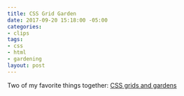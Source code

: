 ```yaml
---
title: CSS Grid Garden
date: 2017-09-20 15:18:00 -05:00
categories:
- clips
tags:
- css
- html
- gardening
layout: post
---
```


Two of my favorite things together: [CSS grids and gardens](http://cssgridgarden.com/)